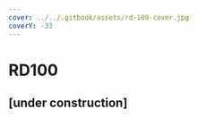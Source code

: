 ```yaml
---
cover: ../../.gitbook/assets/rd-100-cover.jpg
coverY: -33
---
```


# RD100

## \[under construction]
